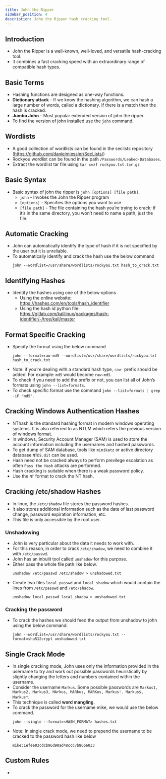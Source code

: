 ```yaml
---
title: John the Ripper
sidebar_position: 4
description: John the Ripper hash cracking tool.
---
```


## Introduction
- John the Ripper is a well-known, well-loved, and versatile hash-cracking tool. 
- It combines a fast cracking speed with an extraordinary range of compatible hash types.

## Basic Terms
- Hashing functions are designed as one-way functions.
- **Dictionary attack** - If we know the hashing algorithm, we can hash a large number of words, called a dictionary. If there is a match then the hash is cracked.
- **Jumbo John** - Most popular extended version of john the ripper.
- To find the version of john installed use the `john` command.

## Wordlists
- A good collection of wordlists can be found in the seclists repository (https://github.com/danielmiessler/SecLists/)
- Rockyou wordlist can be found in the path `/Passwords/Leaked-Databases`.
- Extract the wordlist tar file using `tar xvzf rockyou.txt.tar.gz`

## Basic Syntax
- Basic syntax of john the ripper is `john [options] [file path]`.
  - `john` - Invokes the John the Ripper program
  - `[options]` - Specifies the options you want to use
  - `[file path]` - The file containing the hash you’re trying to crack; if it’s in the same directory, you won’t need to name a path, just the file.


## Automatic Cracking
- John can automatically identify the type of hash if it is not specified by the user but it is unreliable.
- To automatically identify and crack the hash use the below command
  ```
  john --wordlist=/usr/share/wordlists/rockyou.txt hash_to_crack.txt
  ```

## Identifying Hashes
- Identify the hashes using one of the below options 
    - Using the online website: https://hashes.com/en/tools/hash_identifier
    - Using the hash id python file:  https://gitlab.com/kalilinux/packages/hash-identifier/-/tree/kali/master

## Format Specific Cracking
- Specify the format using the below command
    ```
    john --format=raw-md5 --wordlist=/usr/share/wordlists/rockyou.txt hash_to_crack.txt
    ```
- Note: if you’re dealing with a standard hash type, `raw-` prefix should be added. For example: `md5` would become `raw-md5`.
- To check if you need to add the prefix or not, you can list all of John’s formats using `john --list=formats`.
- To check specific format use the command `john --list=formats | grep -iF "md5"`.

## Cracking Windows Authentication Hashes
- NThash is the standard hashing format in modern windows operating systems. It is also referred to as NTLM which refers the previous version of windows format.
- In windows, Security Account Manager (SAM) is used to store the account information including the usernames and hashed passwords.
- To get dump of SAM database, tools like `mimikatz` or active directory database `NTDS.dit` can be used.
- Hash need not be cracked always to perform previlege escalation as often `Pass the Hash` attacks are performed.
- Hash cracking is suitable when there is a weak password policy.
- Use the `NT` format to crack the NT hash.

## Cracking /etc/shadow Hashes
- In linux, the `/etc/shadow` file stores the password hashes. 
- It also stores additional information such as the date of last password change, password expiration information, etc.
- This file is only accessible by the root user.

### Unshadowing
- John is very particular about the data it needs to work with.
- For this reason, in order to crack `/etc/shadow`, we need to combine it with `/etc/passwd`.
- John has an inbuilt tool called `unshadow` for this purpose.
- Either pass the whole file path like below.
    ```
    unshadow /etc/passwd /etc/shadow > unshadowed.txt
    ```
- Create two files `local_passwd` and `local_shadow` which would contain the lines from `/etc/passwd` and `/etc/shadow`.
    ```
    unshadow local_passwd local_shadow > unshadowed.txt
    ```

### Cracking the password
- To crack the hashes we should feed the output from unshadow to john using the below command.
    ```
    john --wordlist=/usr/share/wordlists/rockyou.txt --format=sha512crypt unshadowed.txt
    ```

## Single Crack Mode
- In single cracking mode, John uses only the information provided in the username to try and work out possible passwords heuristically by slightly changing the letters and numbers contained within the username.
- Consider the username `Markus`. Some possible passwords are `Markus1, Markus2, Markus3, MArkus, MARkus, MARKus, Markus!, Markus$, Markus*`.
- This technique is called **word mangling**.
- To crack the password for the username mike, we would use the below command.
    ```
    john --single --format=<HASH_FORMAT> hashes.txt
    ```
- Note: In single crack mode, we need to prepend the username to be cracked to the password hash like below
    ```
    mike:1efee03cdcb96d90ad48ccc7b8666033
    ```

## Custom Rules
- 